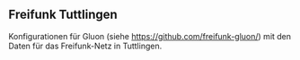 Freifunk Tuttlingen
-------------------

Konfigurationen für Gluon (siehe https://github.com/freifunk-gluon/) mit den Daten für das Freifunk-Netz in Tuttlingen.
